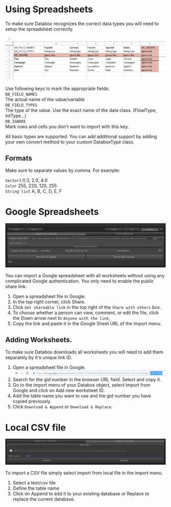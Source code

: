 # Using Spreadsheets
To make sure Databox recognizes the correct data types you will need to setup the spreadsheet correctly.  
  
![spreadsheet](img/spreadsheet.png)  
  
Use following keys to mark the appropriate fields:  
`DB_FIELD_NAMES`  
The actual name of the value/variable  
`DB_FIELD_TYPES`  
The type of the value. Use the exact name of the data class. (FloatType, IntType...)  
`DB_IGNORE`  
Mark rows and cells you don't want to import with this key.  
  
All basic types are supported. You can add additional support by adding your own convert method to your custom DataboxType class.

## Formats
Make sure to separate values by comma. For example:  

`Vector3` 0.3, 2.0, 4.0  
`Color` 255, 220, 120, 255  
`String list` A, B, C, D, E, F  


# Google Spreadsheets
![googleconfig](img/googleconfig.png)  
  
You can import a Google spreadsheet with all worksheets without using any complicated Google authentication. You only need to enable the public share link.  
  
1. Open a spreadsheet file in Google.  
2. In the top right corner, click Share.  
3. Click `Get shareable link` in the top right of the `Share with others` box.  
4. To choose whether a person can view, comment, or edit the file, click the Down arrow next to `Anyone with the link.`  
5. Copy the link and paste it in the Google Sheet URL of the Import menu.

## Adding Worksheets.
To make sure Databox downloads all worksheets you will need to add them separately by it's unique link ID.

1. Open a spreadsheet file in Google.  
![googleid](img/googleworksheetid.png)  
2. Search for the gid number in the browser URL field. Select and copy it.  
3. Go to the import menu of your Databox object, select import from Google and click on Add new worksheet ID.  
4. Add the table name you want to use and the gid number you have copied previously.  
5. Click `Download & Append` or `Download & Replace`.  

# Local CSV file
![csv](img/importcsv.png)  
  
To import a CSV file simply select import from local file in the import menu.  

1. Select a text/csv file  
2. Define the table name  
3. Click on Append to add it to your existing database or Replace to replace the current database.  
  
